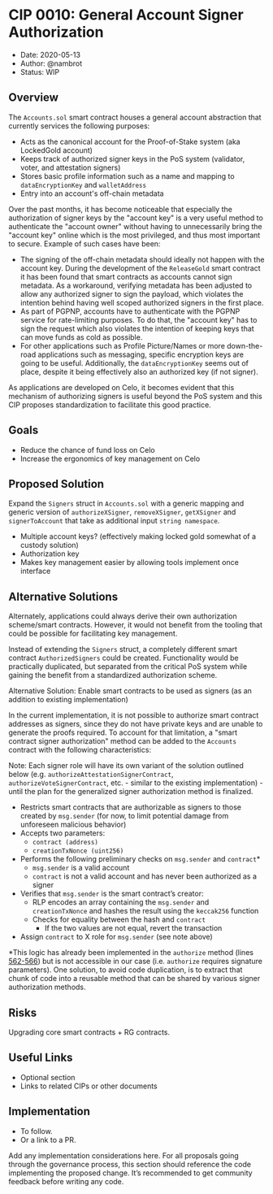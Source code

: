 # CIP 0010: General Account Signer Authorization

- Date: 2020-05-13
- Author: @nambrot
- Status: WIP

## Overview

The `Accounts.sol` smart contract houses a general account abstraction that currently services the following purposes:
- Acts as the canonical account for the Proof-of-Stake system (aka LockedGold account)
- Keeps track of authorized signer keys in the PoS system (validator, voter, and attestation signers)
- Stores basic profile information such as a name and mapping to `dataEncryptionKey` and `walletAddress`
- Entry into an account's off-chain metadata

Over the past months, it has become noticeable that especially the authorization of signer keys by the "account key" is a very useful method to authenticate the "account owner" without having to unnecessarily bring the "account key" online which is the most privileged, and thus most important to secure. Example of such cases have been:

- The signing of the off-chain metadata should ideally not happen with the account key. During the development of the `ReleaseGold` smart contract it has been found that smart contracts as accounts cannot sign metadata. As a workaround, verifying metadata has been adjusted to allow any authorized signer to sign the payload, which violates the intention behind having well scoped authorized signers in the first place.
- As part of PGPNP, accounts have to authenticate with the PGPNP service for rate-limiting purposes. To do that, the "account key" has to sign the request which also violates the intention of keeping keys that can move funds as cold as possible.
- For other applications such as Profile Picture/Names or more down-the-road applications such as messaging, specific encryption keys are going to be useful. Additionally, the `dataEncryptionKey` seems out of place, despite it being effectively also an authorized key (if not signer).

As applications are developed on Celo, it becomes evident that this mechanism of authorizing signers is useful beyond the PoS system and this CIP proposes standardization to facilitate this good practice.

## Goals

- Reduce the chance of fund loss on Celo
- Increase the ergonomics of key management on Celo

## Proposed Solution

Expand the `Signers` struct in `Accounts.sol` with a generic mapping and generic version of `authorizeXSigner`, `removeXSigner`, `getXSigner` and `signerToAccount` that take as additional input `string namespace`.

- Multiple account keys? (effectively making locked gold somewhat of a custody solution)
- Authorization key
- Makes key management easier by allowing tools implement once interface

## Alternative Solutions

Alternately, applications could always derive their own authorization scheme/smart contracts. However, it would not benefit from the tooling that could be possible for facilitating key management.

Instead of extending the `Signers` struct, a completely different smart contract `AuthorizedSigners` could be created. Functionality would be practically duplicated, but separated from the critical PoS system while gaining the benefit from a standardized authorization scheme.

Alternative Solution: Enable smart contracts to be used as signers (as an addition to existing implementation)

In the current implementation, it is not possible to authorize smart contract addresses as signers, since they do not have private keys and are unable to generate the proofs required. To account for that limitation, a "smart contract signer authorization" method can be added to the `Accounts` contract with the following characteristics:

Note: Each signer role will have its own variant of the solution outlined below (e.g. `authorizeAttestationSignerContract`, `authorizeVoteSignerContract`, etc. - similar to the existing implementation) - until the plan for the generalized signer authorization method is finalized.

- Restricts smart contracts that are authorizable as signers to those created by `msg.sender` (for now, to limit potential damage from unforeseen malicious behavior)
- Accepts two parameters:
    - `contract (address)`
    - `creationTxNonce (uint256)`
- Performs the following preliminary checks on `msg.sender` and `contract`*
    - `msg.sender` is a valid account
    - `contract` is not a valid account and has never been authorized as a signer
- Verifies that `msg.sender` is the smart contract’s creator:
    - RLP encodes an array containing the `msg.sender` and `creationTxNonce` and hashes the result using the `keccak256` function
    - Checks for equality between the hash and `contract`
        - If the two values are not equal, revert the transaction
- Assign `contract` to X role for `msg.sender` (see note above)

*This logic has already been implemented in the `authorize` method (lines [562-566](https://github.com/celo-org/celo-monorepo/blob/master/packages/protocol/contracts/common/Accounts.sol#L562)) but is not accessible in our case (i.e. `authorize` requires signature parameters). One solution, to avoid code duplication, is to extract that chunk of code into a reusable method that can be shared by various signer authorization methods.

## Risks

Upgrading core smart contracts + RG contracts.

## Useful Links

* Optional section
* Links to related CIPs or other documents

## Implementation

* To follow.
* Or a link to a PR.

Add any implementation considerations here. For all proposals going through the governance process, this section should reference the code implementing the proposed change. It’s recommended to get community feedback before writing any code.
